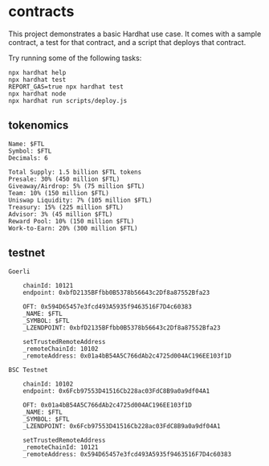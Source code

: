 # contracts

This project demonstrates a basic Hardhat use case. It comes with a sample contract, a test for that contract, and a script that deploys that contract.

Try running some of the following tasks:

```shell
npx hardhat help
npx hardhat test
REPORT_GAS=true npx hardhat test
npx hardhat node
npx hardhat run scripts/deploy.js
```

## tokenomics

```text
Name: $FTL
Symbol: $FTL
Decimals: 6

Total Supply: 1.5 billion $FTL tokens
Presale: 30% (450 million $FTL)
Giveaway/Airdrop: 5% (75 million $FTL)
Team: 10% (150 million $FTL)
Uniswap Liquidity: 7% (105 million $FTL)
Treasury: 15% (225 million $FTL)
Advisor: 3% (45 million $FTL)
Reward Pool: 10% (150 million $FTL)
Work-to-Earn: 20% (300 million $FTL)
```

## testnet

```text
Goerli

    chainId: 10121
    endpoint: 0xbfD2135BFfbb0B5378b56643c2Df8a87552Bfa23

    OFT: 0x594D65457e3fcd493A5935f9463516F7D4c60383
    _NAME: $FTL
    _SYMBOL: $FTL
    _LZENDPOINT: 0xbfD2135BFfbb0B5378b56643c2Df8a87552Bfa23

    setTrustedRemoteAddress
    _remoteChainId: 10102
    _remoteAddress: 0x01a4bB54A5C766dAb2c4725d004AC196EE103f1D

BSC Testnet

    chainId: 10102
    endpoint: 0x6Fcb97553D41516Cb228ac03FdC8B9a0a9df04A1

    OFT: 0x01a4bB54A5C766dAb2c4725d004AC196EE103f1D
    _NAME: $FTL
    _SYMBOL: $FTL
    _LZENDPOINT: 0x6Fcb97553D41516Cb228ac03FdC8B9a0a9df04A1

    setTrustedRemoteAddress
    _remoteChainId: 10121
    _remoteAddress: 0x594D65457e3fcd493A5935f9463516F7D4c60383
```
